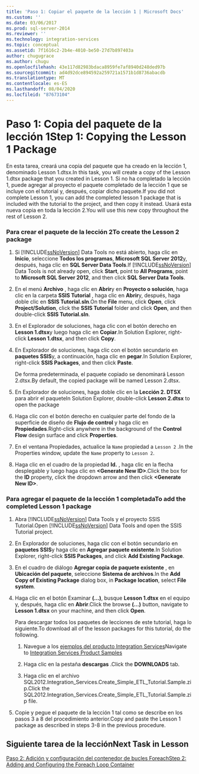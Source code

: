 ```yaml
---
title: 'Paso 1: Copiar el paquete de la lección 1 | Microsoft Docs'
ms.custom: ''
ms.date: 03/06/2017
ms.prod: sql-server-2014
ms.reviewer: ''
ms.technology: integration-services
ms.topic: conceptual
ms.assetid: 7f1616c2-2b4e-4010-be50-27d7b897403a
author: chugugrace
ms.author: chugu
ms.openlocfilehash: 43e117d82983bdaca8959fe7af8940d248ded97b
ms.sourcegitcommit: ad4d92dce894592a259721a1571b1d8736abacdb
ms.translationtype: MT
ms.contentlocale: es-ES
ms.lasthandoff: 08/04/2020
ms.locfileid: "87673104"
---
```

# <a name="step-1-copying-the-lesson-1-package"></a><span data-ttu-id="13b60-102">Paso 1: Copia del paquete de la lección 1</span><span class="sxs-lookup"><span data-stu-id="13b60-102">Step 1: Copying the Lesson 1 Package</span></span>
  <span data-ttu-id="13b60-103">En esta tarea, creará una copia del paquete que ha creado en la lección 1, denominado Lesson 1.dtsx.</span><span class="sxs-lookup"><span data-stu-id="13b60-103">In this task, you will create a copy of the Lesson 1.dtsx package that you created in Lesson 1.</span></span> <span data-ttu-id="13b60-104">Si no ha completado la lección 1, puede agregar al proyecto el paquete completado de la lección 1 que se incluye con el tutorial y, después, copiar dicho paquete.</span><span class="sxs-lookup"><span data-stu-id="13b60-104">If you did not complete Lesson 1, you can add the completed lesson 1 package that is included with the tutorial to the project, and then copy it instead.</span></span> <span data-ttu-id="13b60-105">Usará esta nueva copia en toda la lección 2.</span><span class="sxs-lookup"><span data-stu-id="13b60-105">You will use this new copy throughout the rest of Lesson 2.</span></span>  
  
### <a name="to-create-the-lesson-2-package"></a><span data-ttu-id="13b60-106">Para crear el paquete de la lección 2</span><span class="sxs-lookup"><span data-stu-id="13b60-106">To create the Lesson 2 package</span></span>  
  
1.  <span data-ttu-id="13b60-107">Si [!INCLUDE[ssNoVersion](../includes/ssnoversion-md.md)] Data Tools no está abierto, haga clic en **Inicio**, seleccione **Todos los programas**, **Microsoft SQL Server 2012**y, después, haga clic en **SQL Server Data Tools**.</span><span class="sxs-lookup"><span data-stu-id="13b60-107">If [!INCLUDE[ssNoVersion](../includes/ssnoversion-md.md)] Data Tools is not already open, click **Start**, point to **All Programs**, point to **Microsoft SQL Server 2012**, and then click **SQL Server Data Tools**.</span></span>  
  
2.  <span data-ttu-id="13b60-108">En el menú **Archivo** , haga clic en **Abrir**y en **Proyecto o solución**, haga clic en la carpeta **SSIS Tutorial** , haga clic en **Abrir**y, después, haga doble clic en **SSIS Tutorial.sln**.</span><span class="sxs-lookup"><span data-stu-id="13b60-108">On the **File** menu, click **Open**, click **Project/Solution**, click the **SSIS Tutorial** folder and click **Open**, and then double-click **SSIS Tutorial.sln**.</span></span>  
  
3.  <span data-ttu-id="13b60-109">En el Explorador de soluciones, haga clic con el botón derecho en **Lesson 1.dtsx**y luego haga clic en **Copiar**.</span><span class="sxs-lookup"><span data-stu-id="13b60-109">In Solution Explorer, right-click **Lesson 1.dtsx**, and then click **Copy**.</span></span>  
  
4.  <span data-ttu-id="13b60-110">En Explorador de soluciones, haga clic con el botón secundario en **paquetes SSIS**y, a continuación, haga clic en **pegar**.</span><span class="sxs-lookup"><span data-stu-id="13b60-110">In Solution Explorer, right-click **SSIS Packages**, and then click **Paste**.</span></span>  
  
     <span data-ttu-id="13b60-111">De forma predeterminada, el paquete copiado se denominará Lesson 2.dtsx.</span><span class="sxs-lookup"><span data-stu-id="13b60-111">By default, the copied package will be named Lesson 2.dtsx.</span></span>  
  
5.  <span data-ttu-id="13b60-112">En Explorador de soluciones, haga doble clic en la **Lección 2. DTSX** para abrir el paquete</span><span class="sxs-lookup"><span data-stu-id="13b60-112">In Solution Explorer, double-click **Lesson 2.dtsx** to open the package</span></span>  
  
6.  <span data-ttu-id="13b60-113">Haga clic con el botón derecho en cualquier parte del fondo de la superficie de diseño de **Flujo de control** y haga clic en **Propiedades**.</span><span class="sxs-lookup"><span data-stu-id="13b60-113">Right-click anywhere in the background of the **Control Flow** design surface and click **Properties**.</span></span>  
  
7.  <span data-ttu-id="13b60-114">En el ventana Propiedades, actualice la `Name` propiedad a `Lesson 2` .</span><span class="sxs-lookup"><span data-stu-id="13b60-114">In the Properties window, update the `Name` property to `Lesson 2`.</span></span>  
  
8.  <span data-ttu-id="13b60-115">Haga clic en el cuadro de la propiedad **Id.** , haga clic en la flecha desplegable y luego haga clic en **\<Generate New ID>**.</span><span class="sxs-lookup"><span data-stu-id="13b60-115">Click the box for the **ID** property, click the dropdown arrow and then click **\<Generate New ID>**.</span></span>  
  
### <a name="to-add-the-completed-lesson-1-package"></a><span data-ttu-id="13b60-116">Para agregar el paquete de la lección 1 completada</span><span class="sxs-lookup"><span data-stu-id="13b60-116">To add the completed Lesson 1 package</span></span>  
  
1.  <span data-ttu-id="13b60-117">Abra [!INCLUDE[ssNoVersion](../includes/ssnoversion-md.md)] Data Tools y el proyecto SSIS Tutorial.</span><span class="sxs-lookup"><span data-stu-id="13b60-117">Open [!INCLUDE[ssNoVersion](../includes/ssnoversion-md.md)] Data Tools and open the SSIS Tutorial project.</span></span>  
  
2.  <span data-ttu-id="13b60-118">En Explorador de soluciones, haga clic con el botón secundario en **paquetes SSIS**y haga clic en **Agregar paquete existente**.</span><span class="sxs-lookup"><span data-stu-id="13b60-118">In Solution Explorer, right-click **SSIS Packages**, and click **Add Existing Package**.</span></span>  
  
3.  <span data-ttu-id="13b60-119">En el cuadro de diálogo **Agregar copia de paquete existente** , en **Ubicación del paquete**, seleccione **Sistema de archivos**.</span><span class="sxs-lookup"><span data-stu-id="13b60-119">In the **Add Copy of Existing Package** dialog box, in **Package location**, select **File system**.</span></span>  
  
4.  <span data-ttu-id="13b60-120">Haga clic en el botón Examinar **(…)**, busque **Lesson 1.dtsx** en el equipo y, después, haga clic en **Abrir**.</span><span class="sxs-lookup"><span data-stu-id="13b60-120">Click the browse **(...)** button, navigate to **Lesson 1.dtsx** on your machine, and then click **Open**.</span></span>  
  
     <span data-ttu-id="13b60-121">Para descargar todos los paquetes de lecciones de este tutorial, haga lo siguiente.</span><span class="sxs-lookup"><span data-stu-id="13b60-121">To download all of the lesson packages for this tutorial, do the following.</span></span>  
  
    1.  <span data-ttu-id="13b60-122">Navegue a los [ejemplos del producto Integration Services](https://go.microsoft.com/fwlink/?LinkId=275027)</span><span class="sxs-lookup"><span data-stu-id="13b60-122">Navigate to [Integration Services Product Samples](https://go.microsoft.com/fwlink/?LinkId=275027)</span></span>  
  
    2.  <span data-ttu-id="13b60-123">Haga clic en la pestaña **descargas** .</span><span class="sxs-lookup"><span data-stu-id="13b60-123">Click the **DOWNLOADS** tab.</span></span>  
  
    3.  <span data-ttu-id="13b60-124">Haga clic en el archivo SQL2012.Integration_Services.Create_Simple_ETL_Tutorial.Sample.zip.</span><span class="sxs-lookup"><span data-stu-id="13b60-124">Click the SQL2012.Integration_Services.Create_Simple_ETL_Tutorial.Sample.zip file.</span></span>  
  
5.  <span data-ttu-id="13b60-125">Copie y pegue el paquete de la lección 1 tal como se describe en los pasos 3 a 8 del procedimiento anterior.</span><span class="sxs-lookup"><span data-stu-id="13b60-125">Copy and paste the Lesson 1 package as described in steps 3-8 in the previous procedure.</span></span>  
  
## <a name="next-task-in-lesson"></a><span data-ttu-id="13b60-126">Siguiente tarea de la lección</span><span class="sxs-lookup"><span data-stu-id="13b60-126">Next Task in Lesson</span></span>  
 [<span data-ttu-id="13b60-127">Paso 2: Adición y configuración del contenedor de bucles Foreach</span><span class="sxs-lookup"><span data-stu-id="13b60-127">Step 2: Adding and Configuring the Foreach Loop Container</span></span>](lesson-2-2-adding-and-configuring-the-foreach-loop-container.md)  
  
  
